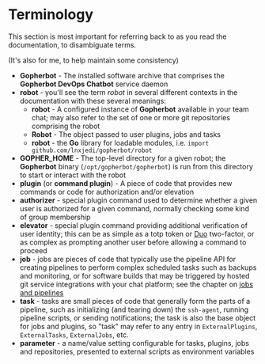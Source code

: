 # Terminology

This section is most important for referring back to as you read the documentation, to disambiguate terms.

(It's also for me, to help maintain some consistency)

* **Gopherbot** - The installed software archive that comprises the **Gopherbot DevOps Chatbot** service daemon
* **robot** - you'll see the term *robot* in several different contexts in the documentation with these several meanings:
   * **robot** - A configured instance of **Gopherbot** available in your team chat; may also refer to the set of one or more git repositories comprising the robot
   * **Robot** - The object passed to user plugins, jobs and tasks
   * **robot** - the **Go** library for loadable modules, i.e. `import github.com/lnxjedi/gopherbot/robot`
* **GOPHER_HOME** - The top-level directory for a given robot; the **Gopherbot** binary (`/opt/gopherbot/gopherbot`) is run from this directory to start or interact with the robot
* **plugin** (or **command plugin**) - A piece of code that provides new commands or code for authorization and/or elevation
* **authorizer** - special plugin command used to determine whether a given user is authorized for a given command, normally checking some kind of group membership
* **elevator** - special plugin command providing additional verification of user identity; this can be as simple as a totp token or [Duo](https://duo.com) two-factor, or as complex as prompting another user before allowing a command to proceed
* **job** - jobs are pieces of code that typically use the pipeline API for creating pipelines to perform complex scheduled tasks such as backups and monitoring, or for software builds that may be triggered by hosted git service integrations with your chat platform; see the chapter on [jobs and pipelines](pipelines/jobspipes.md)
* **task** - tasks are small pieces of code that generally form the parts of a pipeline, such as initializing (and tearing down) the `ssh-agent`, running pipeline scripts, or sending notifications; the task is also the base object for jobs and plugins, so "task" may refer to any entry in `ExternalPlugins`, `ExternalTasks`, `ExternalJobs`, etc.
* **parameter** - a name/value setting configurable for tasks, plugins, jobs and repositories, presented to external scripts as environment variables
